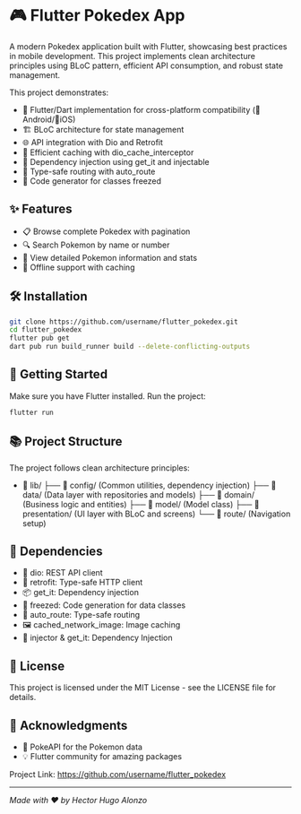# 🎮 Flutter Pokedex App

A modern Pokedex application built with Flutter, showcasing best practices in mobile development. This project implements clean architecture principles using BLoC pattern, efficient API consumption, and robust state management.

This project demonstrates:

- 📱 Flutter/Dart implementation for cross-platform compatibility (🤖Android/🍎iOS)
- 🏗️ BLoC architecture for state management
- 🌐 API integration with Dio and Retrofit
- 💾 Efficient caching with dio_cache_interceptor
- 🎯 Dependency injection using get_it and injectable
- 🚦 Type-safe routing with auto_route
- 🧊 Code generator for classes freezed

## ✨ Features

- 📋 Browse complete Pokedex with pagination
- 🔍 Search Pokemon by name or number
- 💫 View detailed Pokemon information and stats
- 📱 Offline support with caching

## 🛠️ Installation

```bash
git clone https://github.com/username/flutter_pokedex.git
cd flutter_pokedex
flutter pub get
dart pub run build_runner build --delete-conflicting-outputs
```

## 🚦 Getting Started

Make sure you have Flutter installed. Run the project:

```bash
flutter run
```

## 📚 Project Structure

The project follows clean architecture principles:

- 📁 lib/
  ├── 📁 config/ (Common utilities, dependency injection)
  ├── 📁 data/ (Data layer with repositories and models)
  ├── 📁 domain/ (Business logic and entities)
  ├── 📁 model/ (Model class)
  ├── 📁 presentation/ (UI layer with BLoC and screens)
  └── 📁 route/ (Navigation setup)

## 🔧 Dependencies

- 🎯 dio: REST API client
- 🔄 retrofit: Type-safe HTTP client
- 📦 get_it: Dependency injection
- 🧊 freezed: Code generation for data classes
- 🚦 auto_route: Type-safe routing
- 🖼️ cached_network_image: Image caching
- 💉 injector & get_it: Dependency Injection


## 📝 License

This project is licensed under the MIT License - see the LICENSE file for details.

## 👏 Acknowledgments

- 🙏 PokeAPI for the Pokemon data
- 💡 Flutter community for amazing packages

Project Link: https://github.com/username/flutter_pokedex

---

*Made with ❤️ by Hector Hugo Alonzo*